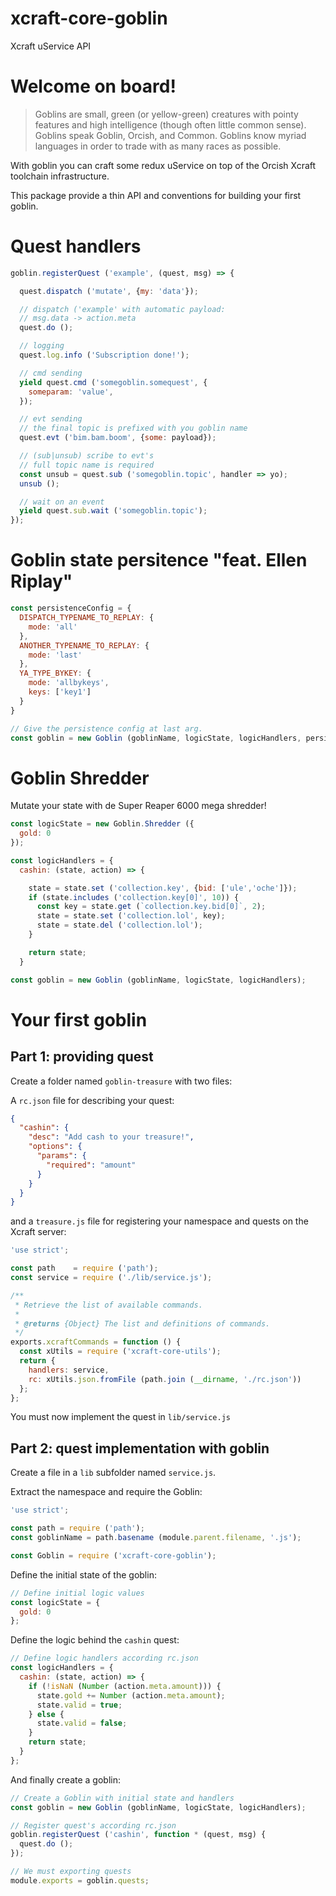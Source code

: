 
# xcraft-core-goblin

Xcraft uService API

# Welcome on board!

>Goblins are small, green (or yellow-green) creatures with pointy features and high intelligence (though often little common sense). Goblins speak Goblin, Orcish, and Common. Goblins know myriad languages in order to trade with as many races as possible.

With goblin you can craft some redux uService on top of the Orcish Xcraft toolchain infrastructure.

This package provide a thin API and conventions for building your first goblin.

# Quest handlers

```js
goblin.registerQuest ('example', (quest, msg) => {

  quest.dispatch ('mutate', {my: 'data'});

  // dispatch ('example' with automatic payload:
  // msg.data -> action.meta
  quest.do ();

  // logging
  quest.log.info ('Subscription done!');

  // cmd sending
  yield quest.cmd ('somegoblin.somequest', {
    someparam: 'value',
  });

  // evt sending
  // the final topic is prefixed with you goblin name
  quest.evt ('bim.bam.boom', {some: payload});

  // (sub|unsub) scribe to evt's
  // full topic name is required
  const unsub = quest.sub ('somegoblin.topic', handler => yo);
  unsub ();

  // wait on an event
  yield quest.sub.wait ('somegoblin.topic');
});
```

# Goblin state persitence "feat. Ellen Riplay"

```js
const persistenceConfig = {
  DISPATCH_TYPENAME_TO_REPLAY: {
    mode: 'all'
  },
  ANOTHER_TYPENAME_TO_REPLAY: {
    mode: 'last'
  },
  YA_TYPE_BYKEY: {
    mode: 'allbykeys',
    keys: ['key1']
  }
}

// Give the persistence config at last arg.
const goblin = new Goblin (goblinName, logicState, logicHandlers, persistenceConfig);
```

# Goblin Shredder

Mutate your state with de Super Reaper 6000 mega shredder!

```js
const logicState = new Goblin.Shredder ({
  gold: 0
});

const logicHandlers = {
  cashin: (state, action) => {

    state = state.set ('collection.key', {bid: ['ule','oche']});
    if (state.includes ('collection.key[0]', 10)) {
      const key = state.get (`collection.key.bid[0]`, 2);
      state = state.set ('collection.lol', key);
      state = state.del ('collection.lol');
    }

    return state;
  }

const goblin = new Goblin (goblinName, logicState, logicHandlers);


```



# Your first goblin

## Part 1: providing quest

Create a folder named `goblin-treasure` with two files:

A `rc.json` file for describing your quest:

```json
{
  "cashin": {
    "desc": "Add cash to your treasure!",
    "options": {
      "params": {
        "required": "amount"
      }
    }
  }
}
```

and a `treasure.js` file for registering your namespace and quests on the Xcraft server:

```js
'use strict';

const path    = require ('path');
const service = require ('./lib/service.js');

/**
 * Retrieve the list of available commands.
 *
 * @returns {Object} The list and definitions of commands.
 */
exports.xcraftCommands = function () {
  const xUtils = require ('xcraft-core-utils');
  return {
    handlers: service,
    rc: xUtils.json.fromFile (path.join (__dirname, './rc.json'))
  };
};
```

You must now implement the quest in `lib/service.js`

## Part 2: quest implementation with goblin

Create a file in a `lib` subfolder named `service.js`.

Extract the namespace and require the Goblin:

```js
'use strict';

const path = require ('path');
const goblinName = path.basename (module.parent.filename, '.js');

const Goblin = require ('xcraft-core-goblin');

```

Define the initial state of the goblin:
```js
// Define initial logic values
const logicState = {
  gold: 0
};
```

Define the logic behind the `cashin` quest:
```js
// Define logic handlers according rc.json
const logicHandlers = {
  cashin: (state, action) => {
    if (!isNaN (Number (action.meta.amount))) {
      state.gold += Number (action.meta.amount);
      state.valid = true;
    } else {
      state.valid = false;
    }
    return state;
  }
};
```

And finally create a goblin:
```js
// Create a Goblin with initial state and handlers
const goblin = new Goblin (goblinName, logicState, logicHandlers);

// Register quest's according rc.json
goblin.registerQuest ('cashin', function * (quest, msg) {
  quest.do ();
});

// We must exporting quests
module.exports = goblin.quests;
```
